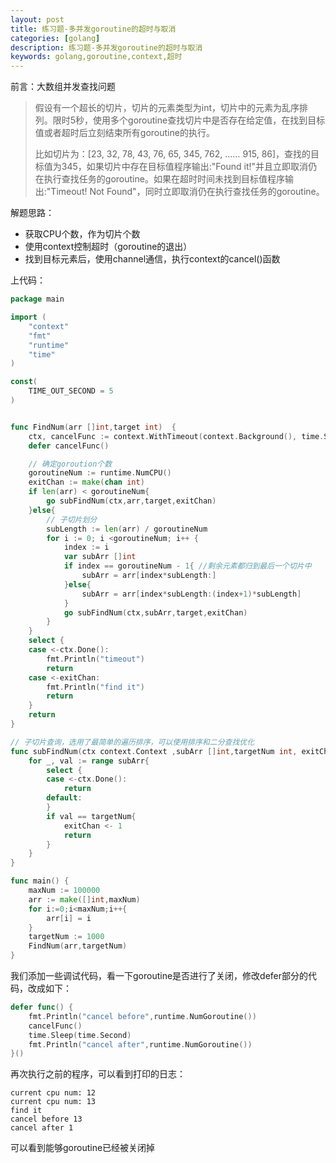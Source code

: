 ```yaml
---
layout: post
title: 练习题-多并发goroutine的超时与取消
categories: [golang]
description: 练习题-多并发goroutine的超时与取消
keywords: golang,goroutine,context,超时
---
```


前言：大数组并发查找问题

> 假设有一个超长的切片，切片的元素类型为int，切片中的元素为乱序排列。限时5秒，使用多个goroutine查找切片中是否存在给定值，在找到目标值或者超时后立刻结束所有goroutine的执行。
>
> 比如切片为：[23, 32, 78, 43, 76, 65, 345, 762, …… 915, 86]，查找的目标值为345，如果切片中存在目标值程序输出:"Found it!"并且立即取消仍在执行查找任务的goroutine。如果在超时时间未找到目标值程序输出:"Timeout! Not Found"，同时立即取消仍在执行查找任务的goroutine。



解题思路：

- 获取CPU个数，作为切片个数
- 使用context控制超时（goroutine的退出）
- 找到目标元素后，使用channel通信，执行context的cancel()函数



上代码：

```go
package main

import (
	"context"
	"fmt"
	"runtime"
	"time"
)

const(
	TIME_OUT_SECOND = 5
)


func FindNum(arr []int,target int)  {
	ctx, cancelFunc := context.WithTimeout(context.Background(), time.Second * TIME_OUT_SECOND)
	defer cancelFunc()

	// 确定goroution个数
	goroutineNum := runtime.NumCPU()
	exitChan := make(chan int)
	if len(arr) < goroutineNum{
		go subFindNum(ctx,arr,target,exitChan)
	}else{
		// 子切片划分
		subLength := len(arr) / goroutineNum
		for i := 0; i <goroutineNum; i++ {
			index := i
			var subArr []int
			if index == goroutineNum - 1{ //剩余元素都归到最后一个切片中
				subArr = arr[index*subLength:]
			}else{
				subArr = arr[index*subLength:(index+1)*subLength]
			}
			go subFindNum(ctx,subArr,target,exitChan)
		}
	}
	select {
	case <-ctx.Done():
		fmt.Println("timeout")
		return
	case <-exitChan:
		fmt.Println("find it")
		return
	}
	return
}

// 子切片查询，选用了最简单的遍历排序，可以使用排序和二分查找优化
func subFindNum(ctx context.Context ,subArr []int,targetNum int, exitChan chan int) {
	for _, val := range subArr{
		select {
		case <-ctx.Done():
			return
		default:
		}
		if val == targetNum{
			exitChan <- 1
			return
		}
	}
}

func main() {
	maxNum := 100000
	arr := make([]int,maxNum)
	for i:=0;i<maxNum;i++{
		arr[i] = i
	}
	targetNum := 1000
	FindNum(arr,targetNum)
}

```



我们添加一些调试代码，看一下goroutine是否进行了关闭，修改defer部分的代码，改成如下：

```go
defer func() {
    fmt.Println("cancel before",runtime.NumGoroutine())
    cancelFunc()
    time.Sleep(time.Second)
    fmt.Println("cancel after",runtime.NumGoroutine())
}()

```

再次执行之前的程序，可以看到打印的日志：

```
current cpu num: 12
current cpu num: 13
find it
cancel before 13
cancel after 1
```

可以看到能够goroutine已经被关闭掉

